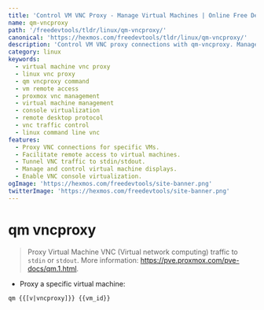 ```yaml
---
title: 'Control VM VNC Proxy - Manage Virtual Machines | Online Free DevTools by Hexmos'
name: qm-vncproxy
path: '/freedevtools/tldr/linux/qm-vncproxy/'
canonical: 'https://hexmos.com/freedevtools/tldr/linux/qm-vncproxy/'
description: 'Control VM VNC proxy connections with qm-vncproxy. Manage virtual machine VNC traffic and troubleshoot remote access issues. Free online tool, no registration required.'
category: linux
keywords:
  - virtual machine vnc proxy
  - linux vnc proxy
  - qm vncproxy command
  - vm remote access
  - proxmox vnc management
  - virtual machine management
  - console virtualization
  - remote desktop protocol
  - vnc traffic control
  - linux command line vnc
features:
  - Proxy VNC connections for specific VMs.
  - Facilitate remote access to virtual machines.
  - Tunnel VNC traffic to stdin/stdout.
  - Manage and control virtual machine displays.
  - Enable VNC console virtualization.
ogImage: 'https://hexmos.com/freedevtools/site-banner.png'
twitterImage: 'https://hexmos.com/freedevtools/site-banner.png'
---
```


# qm vncproxy

> Proxy Virtual Machine VNC (Virtual network computing) traffic to `stdin` or `stdout`.
> More information: <https://pve.proxmox.com/pve-docs/qm.1.html>.

- Proxy a specific virtual machine:

`qm {{[v|vncproxy]}} {{vm_id}}`
